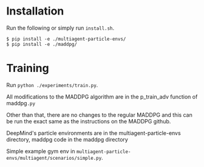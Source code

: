# Installation
Run the following or simply run `install.sh`.
```
$ pip install -e ./multiagent-particle-envs/
$ pip install -e ./maddpg/
```

# Training
Run `python ./experiments/train.py`.

All modifications to the MADDPG algorithm are in the p_train_adv function of maddpg`.py`

Other than that, there are no changes to the regular MADDPG and this can be run the exact same as the instructions on the MADDPG github.

DeepMind's particle environments are in the multiagent-particle-envs directory, maddpg code in the maddpg directory

Simple example gym env in `multiagent-particle-envs/multiagent/scenarios/simple.py`.